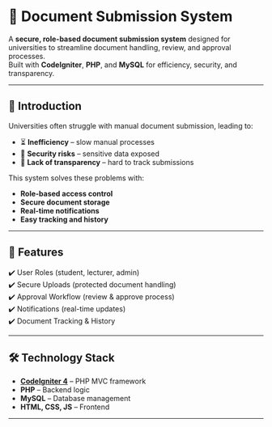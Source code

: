# 📂 Document Submission System

A **secure, role-based document submission system** designed for universities to streamline document handling, review, and approval processes.  
Built with **CodeIgniter**, **PHP**, and **MySQL** for efficiency, security, and transparency.

---

## 🚀 Introduction
Universities often struggle with manual document submission, leading to:
- ⏳ **Inefficiency** – slow manual processes  
- 🔐 **Security risks** – sensitive data exposed  
- 👀 **Lack of transparency** – hard to track submissions  

This system solves these problems with:
- **Role-based access control**  
- **Secure document storage**  
- **Real-time notifications**  
- **Easy tracking and history**  

---

## 🔑 Features
✔️ User Roles (student, lecturer, admin)  
✔️ Secure Uploads (protected document handling)  
✔️ Approval Workflow (review & approve process)  
✔️ Notifications (real-time updates)  
✔️ Document Tracking & History  

---

## 🛠️ Technology Stack
- **[CodeIgniter 4](https://codeigniter.com/)** – PHP MVC framework  
- **PHP** – Backend logic  
- **MySQL** – Database management  
- **HTML, CSS, JS** – Frontend  

---


